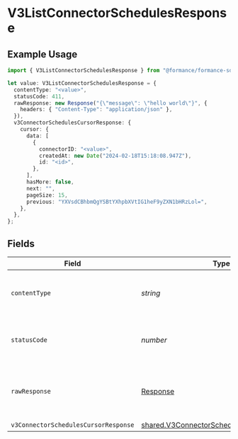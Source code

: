 # V3ListConnectorSchedulesResponse

## Example Usage

```typescript
import { V3ListConnectorSchedulesResponse } from "@formance/formance-sdk/sdk/models/operations";

let value: V3ListConnectorSchedulesResponse = {
  contentType: "<value>",
  statusCode: 411,
  rawResponse: new Response("{\"message\": \"hello world\"}", {
    headers: { "Content-Type": "application/json" },
  }),
  v3ConnectorSchedulesCursorResponse: {
    cursor: {
      data: [
        {
          connectorID: "<value>",
          createdAt: new Date("2024-02-18T15:18:08.947Z"),
          id: "<id>",
        },
      ],
      hasMore: false,
      next: "",
      pageSize: 15,
      previous: "YXVsdCBhbmQgYSBtYXhpbXVtIG1heF9yZXN1bHRzLol=",
    },
  },
};
```

## Fields

| Field                                                                                                         | Type                                                                                                          | Required                                                                                                      | Description                                                                                                   |
| ------------------------------------------------------------------------------------------------------------- | ------------------------------------------------------------------------------------------------------------- | ------------------------------------------------------------------------------------------------------------- | ------------------------------------------------------------------------------------------------------------- |
| `contentType`                                                                                                 | *string*                                                                                                      | :heavy_check_mark:                                                                                            | HTTP response content type for this operation                                                                 |
| `statusCode`                                                                                                  | *number*                                                                                                      | :heavy_check_mark:                                                                                            | HTTP response status code for this operation                                                                  |
| `rawResponse`                                                                                                 | [Response](https://developer.mozilla.org/en-US/docs/Web/API/Response)                                         | :heavy_check_mark:                                                                                            | Raw HTTP response; suitable for custom response parsing                                                       |
| `v3ConnectorSchedulesCursorResponse`                                                                          | [shared.V3ConnectorSchedulesCursorResponse](../../../sdk/models/shared/v3connectorschedulescursorresponse.md) | :heavy_minus_sign:                                                                                            | OK                                                                                                            |
